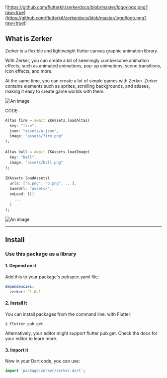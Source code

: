 ![https://github.com/flutterkit/zerkerdocs/blob/master/logo/logo.png?raw=true](https://github.com/flutterkit/zerkerdocs/blob/master/logo/logo.png?raw=true)!
## What is Zerker

Zerker is a flexible and lightweight flutter canvas graphic animation library.

With Zerker, you can create a lot of seemingly cumbersome animation effects, such as animated animations, pop-up animations, scene transitions, icon effects, and more.

At the same time, you can create a lot of simple games with Zerker. Zerker contains elements such as sprites, scrolling backgrounds, and atlases, making it easy to create game worlds with them.

![An image](/images/phone.jpeg)

CODE:

```dart
Altas fire = await ZKAssets.loadAltas(
  key: "fire", 
  json: "assets/a.json", 
  image: "assets/fire.png"
);

Altas ball = await ZKAssets.loadImage(
  key: "ball",  
  image: "assets/ball.png"
);

ZKAssets.loadAssets(
  urls: ["a.png", "b.png", ...],
  baseUrl: "assets/",
  onLoad: (){
    ...
  }
);
```

![An image](/images/fp.png)


---

## Install

### Use this package as a library
#### 1. Depend on it
Add this to your package's pubspec.yaml file:

```yaml
dependencies:
  zerker: ^1.0.1
```

#### 2. Install it
You can install packages from the command line:
with Flutter:

```shell
$ flutter pub get
```

Alternatively, your editor might support flutter pub get. Check the docs for your editor to learn more.

#### 3. Import it
Now in your Dart code, you can use:

```dart
import 'package:zerker/zerker.dart';
```
